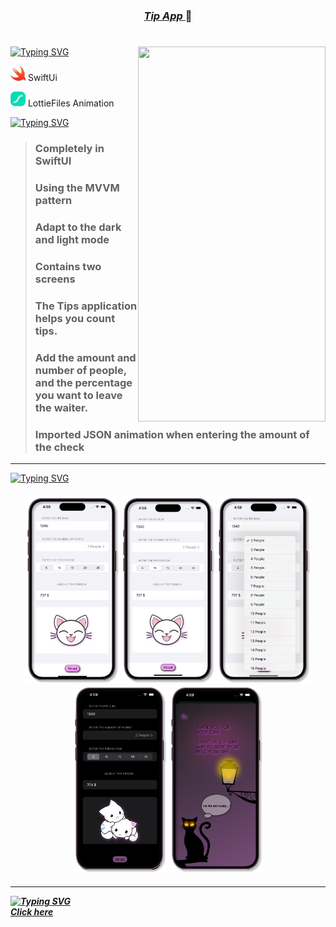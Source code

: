 <!--- LOGO --->
***<h3 align="center"> <a href="https://github.com/karamanets" target="_blank"> Tip App </a>***  📱
# 
 
<!--- GIF iPhone --->
<p><img align="right" src="https://github.com/karamanets/Tip/blob/main/README/Tip-gif.gif" width="300" height="600" /></p>
 

<!--- Tag header --->
<a href="https://git.io/typing-svg"><img src="https://readme-typing-svg.demolab.com?font=Fira+Code&size=25&pause=1000&color=9356A0&width=435&lines=Frameworks" alt="Typing SVG" /></a>
  
  
<!--- Tag --->
<img src="https://github.com/karamanets/karamanets/blob/main/icon/IconSwiftUi.png" width="24" height="24">      SwiftUi

<img src="https://github.com/karamanets/karamanets/blob/main/icon/lottie.png" width="24" height="24">           LottieFiles Animation
 
  
<!--- about header --->
<a href="https://git.io/typing-svg"><img src="https://readme-typing-svg.demolab.com?font=Fira+Code&size=23&pause=1000&color=9356A0&width=435&lines=About+the+project" alt="Typing SVG" /></a>  
  
<!--- about text --->  

>### Completely in SwiftUI
>### Using the MVVM pattern
>### Adapt to the dark and light mode
>### Contains two screens
>### The Tips application helps you count tips.
>### Add the amount and number of people, and the percentage you want to leave the waiter.
>### Imported JSON animation when entering the amount of the check

____

 <!--- typing Screen --->  
[![Typing SVG](https://readme-typing-svg.demolab.com?font=Fira+Code&size=35&pause=1000&color=9356A0&width=435&lines=Screens)](https://git.io/typing-svg) 
  
 <h4 align="center">  
  
 <!--- Screens List --->  
<img src="https://github.com/karamanets/Tip/blob/main/README/Screen1.png" width="150" height="300">  <img
src="https://github.com/karamanets/Tip/blob/main/README/Screen2.png" width="150" height="300">   <img
src="https://github.com/karamanets/Tip/blob/main/README/Screen3.png" width="150" height="300">  <img
src="https://github.com/karamanets/Tip/blob/main/README/Screen5.png" width="150" height="300">  <img 
src="https://github.com/karamanets/Tip/blob/main/README/Screen6.png" width="150" height="300">
  
<h5 align="lefth">

____
 
<!--- Download --->
[![Typing SVG](https://readme-typing-svg.demolab.com?font=Fira+Code&size=15&pause=1000&color=A0140C&width=435&lines=Download+the+repository)](https://git.io/typing-svg)  
[Click here](https://github.com/karamanets/Tip/blob/main/README/Download.md) 
